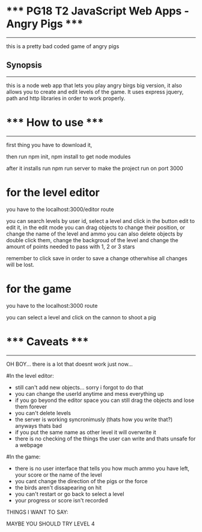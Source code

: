 # *** PG18 T2 JavaScript Web Apps  - Angry Pigs ***
---------------------------------------


this is a pretty bad coded game of angry pigs


## Synopsis
---------------
this is a node web app that lets you play angry birgs big version, it also allows you to create and edit levels of the game. 
It uses express jquery, path and http libraries in order to work properly.


# *** How to use ***
---------------------------------------
first thing you have to download it, 

then run npm init, npm install to get node modules

after it installs run npm run server to make the project run on port 3000

# for the level editor 

you have to the localhost:3000/editor route

you can search levels by user id, select a level and click in the button edit to edit it,
in the edit mode you can drag objects to change their position, or change the name of the level and ammo
you can also delete objects by double click them, change the backgroud of the level and change the amount of 
points needed to pass with 1, 2 or 3 stars

remember to click save in order to save a change otherwhise all changes will be lost.


# for the game

you have to the localhost:3000 route

you can select a level and click on the cannon to shoot a pig


# *** Caveats ***
---------------------------------------

OH BOY... 
there is a lot that doesnt work just now...

#In the level editor:

- still can't add new objects... sorry i forgot to do that
- you can change the userId anytime and mess everything up 
- if you go beyond the editor space you can still drag the objects and lose them forever
- you can't delete levels
- the server is working syncronimusly (thats how you write that?) anyways thats bad 
- if you put the same name as other level it will overwrite it
- there is no checking of the things the user can write and thats unsafe for a webpage

#In the game:

- there is no user interface that tells you how much ammo you have left, your score or the name of the level
- you cant change the direction of the pigs or the force
- the birds aren't dissapearing on hit 
- you can't restart or go back to select a level
- your progress or score isn't recorded


THINGS I WANT TO SAY:

MAYBE YOU SHOULD TRY LEVEL 4
